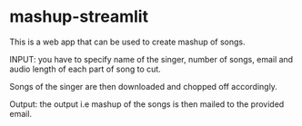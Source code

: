 # mashup-streamlit
This is a web app that can be used to create mashup of songs.

INPUT:
    you have to specify name of the singer, number of songs, email and audio length of each part of song to cut.

Songs of the singer are then downloaded and chopped off accordingly.

Output:
    the output i.e mashup of the songs is then mailed to the provided email.
